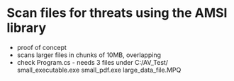 # Scan files for threats using the AMSI library

* proof of concept
* scans larger files in chunks of 10MB, overlapping 
* check Program.cs - needs 3 files under C:/AV_Test/ 
 small_executable.exe
 small_pdf.exe
 large_data_file.MPQ
